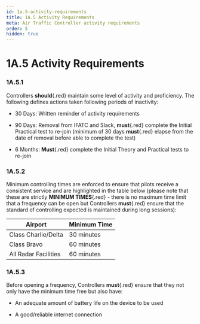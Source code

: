 ```yaml
---
id: 1a.5-activity-requirements
title: 1A.5 Activity Requirements
meta: Air Traffic Controller activity requirements
order: 5
hidden: true
---
```


# 1A.5  Activity Requirements

 

### 1A.5.1    

Controllers **should**{.red} maintain some level of activity and proficiency. The following defines actions taken following periods of inactivity:

 

 -    30 Days:   Written reminder of activity requirements

 -    90 Days:   Removal from IFATC and Slack, **must**{.red} complete the Initial Practical test to re-join (minimum of 30 days **must**{.red} elapse from the date of removal before able to complete the test)

 -    6 Months:  **Must**{.red} complete the Initial Theory and Practical tests to re-join

 

### 1A.5.2    

Minimum controlling times are enforced to ensure that pilots receive a consistent service and are highlighted in the table below (please note that these are strictly **MINIMUM TIMES**{.red} - there is no maximum time limit that a frequency can be open but Controllers **must**{.red} ensure that the standard of controlling expected is maintained during long sessions):

 

| **Airport**          | **Minimum  Time** |
| -------------------- | ----------------- |
| Class Charlie/Delta  | 30 minutes        |
| Class Bravo          | 60 minutes        |
| All Radar Facilities | 60 minutes        |

 

### 1A.5.3    

Before opening a frequency, Controllers **must**{.red} ensure that they not only have the minimum time free but also have:

 

 -    An adequate amount of battery life on the device to be used

 -    A good/reliable internet connection

 